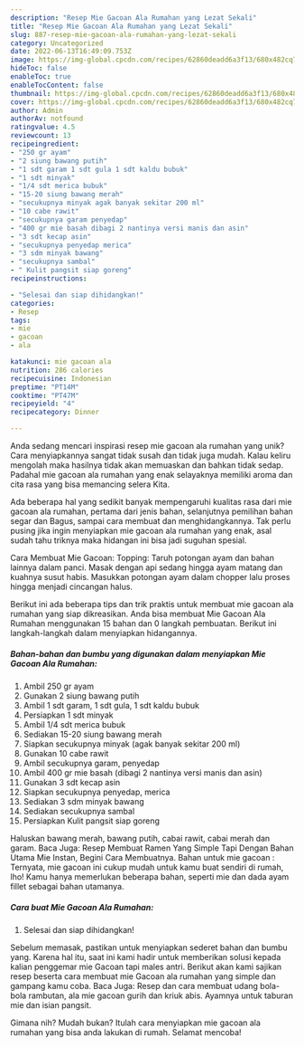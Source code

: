 ```yaml
---
description: "Resep Mie Gacoan Ala Rumahan yang Lezat Sekali"
title: "Resep Mie Gacoan Ala Rumahan yang Lezat Sekali"
slug: 887-resep-mie-gacoan-ala-rumahan-yang-lezat-sekali
category: Uncategorized
date: 2022-06-13T16:49:09.753Z
image: https://img-global.cpcdn.com/recipes/62860deadd6a3f13/680x482cq70/mie-gacoan-ala-rumahan-foto-resep-utama.jpg
hideToc: false
enableToc: true
enableTocContent: false
thumbnail: https://img-global.cpcdn.com/recipes/62860deadd6a3f13/680x482cq70/mie-gacoan-ala-rumahan-foto-resep-utama.jpg
cover: https://img-global.cpcdn.com/recipes/62860deadd6a3f13/680x482cq70/mie-gacoan-ala-rumahan-foto-resep-utama.jpg
author: Admin
authorAv: notfound
ratingvalue: 4.5
reviewcount: 13
recipeingredient:
- "250 gr ayam"
- "2 siung bawang putih"
- "1 sdt garam 1 sdt gula 1 sdt kaldu bubuk"
- "1 sdt minyak"
- "1/4 sdt merica bubuk"
- "15-20 siung bawang merah"
- "secukupnya minyak agak banyak sekitar 200 ml"
- "10 cabe rawit"
- "secukupnya garam penyedap"
- "400 gr mie basah dibagi 2 nantinya versi manis dan asin"
- "3 sdt kecap asin"
- "secukupnya penyedap merica"
- "3 sdm minyak bawang"
- "secukupnya sambal"
- " Kulit pangsit siap goreng"
recipeinstructions:

- "Selesai dan siap dihidangkan!"
categories:
- Resep
tags:
- mie
- gacoan
- ala

katakunci: mie gacoan ala 
nutrition: 286 calories
recipecuisine: Indonesian
preptime: "PT14M"
cooktime: "PT47M"
recipeyield: "4"
recipecategory: Dinner

---
```





Anda sedang mencari inspirasi resep mie gacoan ala rumahan yang unik? Cara menyiapkannya sangat tidak susah dan tidak juga mudah. Kalau keliru mengolah maka hasilnya tidak akan memuaskan dan bahkan tidak sedap. Padahal mie gacoan ala rumahan yang enak selayaknya memiliki aroma dan cita rasa yang bisa memancing selera Kita.





Ada beberapa hal yang sedikit banyak mempengaruhi kualitas rasa dari mie gacoan ala rumahan, pertama dari jenis bahan, selanjutnya pemilihan bahan segar dan Bagus, sampai cara membuat dan menghidangkannya. Tak perlu pusing jika ingin menyiapkan mie gacoan ala rumahan yang enak,      asal sudah tahu triknya maka hidangan ini bisa jadi suguhan spesial.














Cara Membuat Mie Gacoan: Topping: Taruh potongan ayam dan bahan lainnya dalam panci. Masak dengan api sedang hingga ayam matang dan kuahnya susut habis. Masukkan potongan ayam dalam chopper lalu proses hingga menjadi cincangan halus.






Berikut ini ada beberapa tips dan trik praktis untuk membuat mie gacoan ala rumahan yang siap dikreasikan. Anda bisa membuat Mie Gacoan Ala Rumahan menggunakan 15 bahan dan 0 langkah pembuatan. Berikut ini langkah-langkah dalam menyiapkan hidangannya.

<!--inarticleads1-->

##### Bahan-bahan dan bumbu yang digunakan dalam menyiapkan Mie Gacoan Ala Rumahan:

1. Ambil 250 gr ayam
1. Gunakan 2 siung bawang putih
1. Ambil 1 sdt garam, 1 sdt gula, 1 sdt kaldu bubuk
1. Persiapkan 1 sdt minyak
1. Ambil 1/4 sdt merica bubuk
1. Sediakan 15-20 siung bawang merah
1. Siapkan secukupnya minyak (agak banyak sekitar 200 ml)
1. Gunakan 10 cabe rawit
1. Ambil secukupnya garam, penyedap
1. Ambil 400 gr mie basah (dibagi 2 nantinya versi manis dan asin)
1. Gunakan 3 sdt kecap asin
1. Siapkan secukupnya penyedap, merica
1. Sediakan 3 sdm minyak bawang
1. Sediakan secukupnya sambal
1. Persiapkan  Kulit pangsit siap goreng


Haluskan bawang merah, bawang putih, cabai rawit, cabai merah dan garam. Baca Juga: Resep Membuat Ramen Yang Simple Tapi Dengan Bahan Utama Mie Instan, Begini Cara Membuatnya. Bahan untuk mie gacoan : Ternyata, mie gacoan ini cukup mudah untuk kamu buat sendiri di rumah, lho! Kamu hanya memerlukan beberapa bahan, seperti mie dan dada ayam fillet sebagai bahan utamanya. 

<!--inarticleads2-->

##### Cara buat Mie Gacoan Ala Rumahan:


1. Selesai dan siap dihidangkan!

Sebelum memasak, pastikan untuk menyiapkan sederet bahan dan bumbu yang. Karena hal itu, saat ini kami hadir untuk memberikan solusi kepada kalian penggemar mie Gacoan tapi males antri. Berikut akan kami sajikan resep beserta cara membuat mie Gacoan ala rumahan yang simple dan gampang kamu coba. Baca Juga: Resep dan cara membuat udang bola-bola rambutan, ala mie gacoan gurih dan kriuk abis. Ayamnya untuk taburan mie dan isian pangsit. 

Gimana nih? Mudah bukan? Itulah cara menyiapkan mie gacoan ala rumahan yang bisa anda lakukan di rumah. Selamat mencoba!
